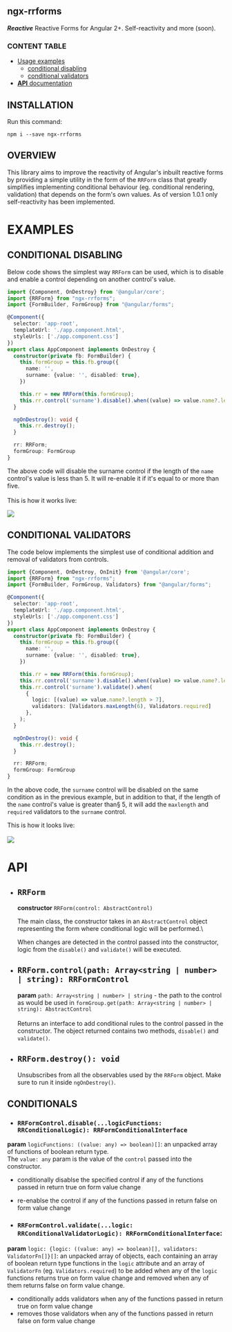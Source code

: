 ## ngx-rrforms

_**Reactive**_ Reactive Forms for Angular 2+. Self-reactivity and more (soon).

### CONTENT TABLE

- [Usage examples](#examples)
  - [conditional disabling](#conditional-disabling)
  - [conditional validators](#conditional-validators)
- [**API** documentation](#api)

## INSTALLATION

Run this command:

```
npm i --save ngx-rrforms
```

## **OVERVIEW**

This library aims to improve the reactivity of Angular's inbuilt reactive forms by providing a simple utility in the
form of the `RRForm` class that greatly simplifies implementing conditional behaviour (eg. conditional rendering,
validation) that depends on the form's own values. As of version 1.0.1 only self-reactivity has been implemented.

# EXAMPLES

## CONDITIONAL DISABLING

Below code shows the simplest way `RRForm` can be used, which is to disable and enable a control depending on another
control's value.

```ts
import {Component, OnDestroy} from '@angular/core';
import {RRForm} from "ngx-rrforms";
import {FormBuilder, FormGroup} from "@angular/forms";

@Component({
  selector: 'app-root',
  templateUrl: './app.component.html',
  styleUrls: ['./app.component.css']
})
export class AppComponent implements OnDestroy {
  constructor(private fb: FormBuilder) {
    this.formGroup = this.fb.group({
      name: '',
      surname: {value: '', disabled: true},
    })

    this.rr = new RRForm(this.formGroup);
    this.rr.control('surname').disable().when((value) => value.name?.length < 5);
  }

  ngOnDestroy(): void {
    this.rr.destroy();
  }

  rr: RRForm;
  formGroup: FormGroup
}
```

The above code will disable the surname control if the length of the `name` control's value is less than 5. It will
re-enable it if it's equal to or more than five.
\
\
This is how it works live:

<img src="https://i.imgur.com/adhVhqb.gif">

## CONDITIONAL VALIDATORS

The code below implements the simplest use of conditional addition and removal of validators from controls.

```ts
import {Component, OnDestroy, OnInit} from '@angular/core';
import {RRForm} from "ngx-rrforms";
import {FormBuilder, FormGroup, Validators} from "@angular/forms";

@Component({
  selector: 'app-root',
  templateUrl: './app.component.html',
  styleUrls: ['./app.component.css']
})
export class AppComponent implements OnDestroy {
  constructor(private fb: FormBuilder) {
    this.formGroup = this.fb.group({
      name: '',
      surname: {value: '', disabled: true},
    })

    this.rr = new RRForm(this.formGroup);
    this.rr.control('surname').disable().when((value) => value.name?.length < 5);
    this.rr.control('surname').validate().when(
      {
        logic: [(value) => value.name?.length > 7],
        validators: [Validators.maxLength(6), Validators.required]
      },
    );
  }

  ngOnDestroy(): void {
    this.rr.destroy();
  }

  rr: RRForm;
  formGroup: FormGroup
}
```

In the above code, the `surname` control will be disabled on the same condition as in the previous example, but in
addition to that, if the length of the `name` control's value is greater than§ 5, it will add the `maxlength`
and `required` validators to the `surname` control.

This is how it looks live:\
\
<img src="https://i.imgur.com/F6h2lP4.gif">

# API

- ## `RRForm`
  **constructor** `RRForm(control: AbstractControl)`

  The main class, the constructor takes in an `AbstractControl`
  object representing the form where conditional logic will be performed.\

  When changes are detected in the control passed into the constructor, logic from the
  `disable()` and `validate()` will be executed.

- ## `RRForm.control(path: Array<string | number> | string): RRFormControl`
  **param** `path: Array<string | number> | string` - the path to the control as would be used
  in `formGroup.get(path: Array<string | number> | string): AbstractControl`\
  \
  Returns an interface to add conditional rules to the control passed in the constructor. The object returned contains
  two methods, `disable()` and `validate()`.

- ## `RRForm.destroy(): void`

  Unsubscribes from all the observables used by the `RRForm` object. Make sure to run it inside `ngOnDestroy()`.

## CONDITIONALS

- ### `RRFormControl.disable(...logicFunctions: RRConditionalLogic): RRFormConditionalInterface`

**param** `logicFunctions: ((value: any) => boolean)[]`: an unpacked array of functions of boolean return type.\
The `value: any` param is the value of the `control` passed into the constructor.

- conditionally disablse the specified control if any of the functions passed in return true on form value change
- re-enablse the control if any of the functions passed in return false on form value change

- ### `RRFormControl.validate(...logic: RRConditionalValidatorLogic): RRFormConditionalInterface`:

**param** `logic: {logic: ((value: any) => boolean)[], validators: ValidatorFn[]}[]`: an unpacked array of objects, each
containing an array of boolean return type functions in the `logic` attribute and an array of `ValidatorFn`
(eg. `Validators.required`) to be added when any of the `logic` functions returns true on form value change and removed
when any of them returns false on form value change.

- conditionally adds validators when any of the functions passed in return true on form value change
- removes those validators when any of the functions passed in return false on form value change

